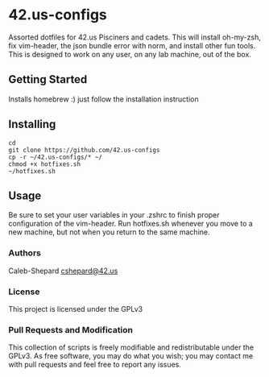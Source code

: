 # 42.us-configs
Assorted dotfiles for 42.us Pisciners and cadets. This will install oh-my-zsh, fix vim-header, the json bundle error with norm, and install other fun tools.
This is designed to work on any user, on any lab machine, out of the box.

## Getting Started
Installs homebrew :) just follow the installation instruction

## Installing

```
cd
git clone https://github.com/42.us-configs
cp -r ~/42.us-configs/* ~/
chmod +x hotfixes.sh
~/hotfixes.sh
```

## Usage ##
Be sure to set your user variables in your .zshrc to finish proper configuration of the vim-header.
Run hotfixes.sh whenever you move to a new machine, but not when you return to the same machine.

### Authors
Caleb-Shepard
cshepard@42.us

### License
This project is licensed under the GPLv3

### Pull Requests and Modification
This collection of scripts is freely modifiable and redistributable under the GPLv3. As free software, you may do what you wish; you may contact me with pull requests and feel free to report any issues.

